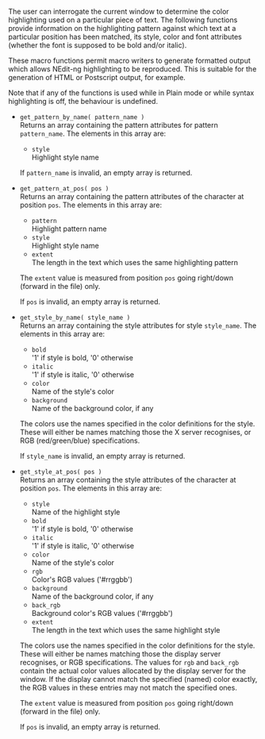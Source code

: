 
The user can interrogate the current window to determine the color
highlighting used on a particular piece of text. The following functions
provide information on the highlighting pattern against which text at a
particular position has been matched, its style, color and font
attributes (whether the font is supposed to be bold and/or italic).

These macro functions permit macro writers to generate formatted output
which allows NEdit-ng highlighting to be reproduced. This is suitable
for the generation of HTML or Postscript output, for example.

Note that if any of the functions is used while in Plain mode or while
syntax highlighting is off, the behaviour is undefined.

  - `get_pattern_by_name( pattern_name )`  
    Returns an array containing the pattern attributes for pattern
    `pattern_name`. The elements in this array are:
    
      - `style`  
        Highlight style name
    
    If `pattern_name` is invalid, an empty array is returned.

  - `get_pattern_at_pos( pos )`  
    Returns an array containing the pattern attributes of the character
    at position `pos`. The elements in this array are:
    
      - `pattern`  
        Highlight pattern name
      - `style`  
        Highlight style name
      - `extent`  
	The length in the text which uses the same highlighting pattern

    The `extent` value is measured from position `pos` going right/down
    (forward in the file) only.
    
    If `pos` is invalid, an empty array is returned.

  - `get_style_by_name( style_name )`  
    Returns an array containing the style attributes for style
    `style_name`. The elements in this array are:
    
      - `bold`  
        '1' if style is bold, '0' otherwise
      - `italic`  
        '1' if style is italic, '0' otherwise
      - `color`  
        Name of the style's color
      - `background`  
        Name of the background color, if any
    
    The colors use the names specified in the color definitions for the
    style. These will either be names matching those the X server
    recognises, or RGB (red/green/blue) specifications.
    
    If `style_name` is invalid, an empty array is returned.

  - `get_style_at_pos( pos )`  
    Returns an array containing the style attributes of the character at
    position `pos`. The elements in this array are:
    
      - `style`  
        Name of the highlight style
      - `bold`  
        '1' if style is bold, '0' otherwise
      - `italic`  
        '1' if style is italic, '0' otherwise
      - `color`  
        Name of the style's color
      - `rgb`  
        Color's RGB values ('\#rrggbb')
      - `background`  
        Name of the background color, if any
      - `back_rgb`  
        Background color's RGB values ('\#rrggbb')
      - `extent`  
        The length in the text which uses the same highlight style
    
    The colors use the names specified in the color definitions for the
    style. These will either be names matching those the display server
    recognises, or RGB specifications. The values for `rgb` and
    `back_rgb` contain the actual color values allocated by the display
    server for the window. If the display cannot match the specified
    (named) color exactly, the RGB values in these entries may not match
    the specified ones.
    
    The `extent` value is measured from position `pos` going right/down
    (forward in the file) only.
    
    If `pos` is invalid, an empty array is returned.

